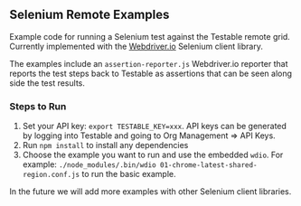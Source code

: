 Selenium Remote Examples
------------------------

Example code for running a Selenium test against the Testable remote grid. Currently implemented with the <a target="_blank" href="https://webdriver.io">Webdriver.io</a> Selenium client library.

The examples include an `assertion-reporter.js` Webdriver.io reporter that reports the test steps back to Testable as assertions that can be seen along side the test results.

### Steps to Run

1. Set your API key: `export TESTABLE_KEY=xxx`. API keys can be generated by logging into Testable and going to Org Management => API Keys.
2. Run `npm install` to install any dependencies
3. Choose the example you want to run and use the embedded `wdio`. For example: `./node_modules/.bin/wdio 01-chrome-latest-shared-region.conf.js` to run the basic example.

In the future we will add more examples with other Selenium client libraries.
